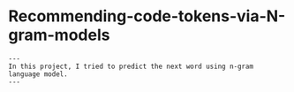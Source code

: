 # Recommending-code-tokens-via-N-gram-models
~~~
---
In this project, I tried to predict the next word using n-gram language model.
---
~~~



